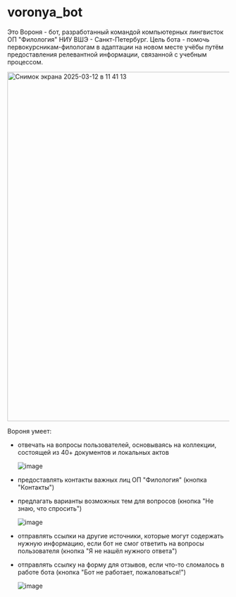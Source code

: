 # voronya_bot
Это Вороня - бот, разработанный командой компьютерных лингвисток ОП "Филология" НИУ ВШЭ - Санкт-Петербург. Цель бота - помочь первокурсникам-филологам в адаптации на новом месте учёбы путём предоставления релевантной информации, связанной с учебным процессом. 

<img width="790" alt="Снимок экрана 2025-03-12 в 11 41 13" src="https://github.com/user-attachments/assets/ab53e9dc-b7da-42c7-915d-ef352fe42dee" />

Вороня умеет:
* отвечать на вопросы пользователей, основываясь на коллекции, состоящей из 40+ документов и локальных актов
  
  ![image](https://github.com/user-attachments/assets/84ba62bb-2797-4d9c-b524-8487cca75db1)
  
* предоставлять контакты важных лиц ОП "Филология" (кнопка "Контакты")
  
* предлагать варианты возможных тем для вопросов (кнопка "Не знаю, что спросить")
  
  ![image](https://github.com/user-attachments/assets/b9c98970-e083-41a6-afb1-116bc6b7a1f0)
  
* отправлять ссылки на другие источники, которые могут содержать нужную информацию, если бот не смог ответить на вопросы пользователя (кнопка "Я не нашёл нужного ответа")
  
* отправлять ссылку на форму для отзывов, если что-то сломалось в работе бота (кнопка "Бот не работает, пожаловаться!")
  
  ![image](https://github.com/user-attachments/assets/08f8ece4-7f6f-4856-92ed-f90217f988a8)
